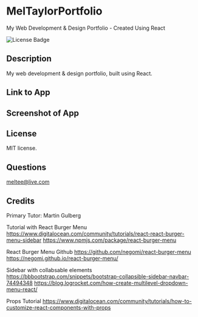 # MelTaylorPortfolio

My Web Development &amp; Design Portfolio - Created Using React

![License Badge](https://img.shields.io/badge/license-MIT-brightgreen)

## Description

My web development & design portfolio, built using React.

## Link to App

## Screenshot of App

## License

MIT license.

## Questions

meltee@live.com

## Credits

Primary Tutor: Martin Gulberg

Tutorial with React Burger Menu
https://www.digitalocean.com/community/tutorials/react-react-burger-menu-sidebar
https://www.npmjs.com/package/react-burger-menu

React Burger Menu Github
https://github.com/negomi/react-burger-menu
https://negomi.github.io/react-burger-menu/

Sidebar with collabsable elements
https://bbbootstrap.com/snippets/bootstrap-collapsible-sidebar-navbar-74494348
https://blog.logrocket.com/how-create-multilevel-dropdown-menu-react/

Props Tutorial
https://www.digitalocean.com/community/tutorials/how-to-customize-react-components-with-props
